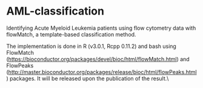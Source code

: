 AML-classification
==================

Identifying Acute Myeloid Leukemia patients using flow cytometry data with flowMatch, a template-based classification method.

The implementation is done in R (v3.0.1, Rcpp 0.11.2) and bash using FlowMatch (https://bioconductor.org/packages/devel/bioc/html/flowMatch.html) and FlowPeaks (http://master.bioconductor.org/packages/release/bioc/html/flowPeaks.html)
packages. It will be released upon the publication of the result.\\
